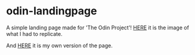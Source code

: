 # odin-landingpage

A simple landing page made for 'The Odin Project'!
[HERE](https://cdn.statically.io/gh/TheOdinProject/curriculum/81a5d553f4073e593d23a6ab00d50eef8620796d/foundations/html_css/project/imgs/01.png) it is the image of what I had to replicate.

And [HERE](https://thecris69.github.io/odin-landingpage/) it is my own version of the page.
